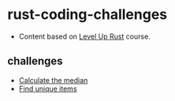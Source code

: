 # rust-coding-challenges

- Content based on [Level Up Rust](https://www.linkedin.com/learning/level-up-rust) course.

## challenges

- [Calculate the median](./src/calculate_the_median.rs)
- [Find unique items](./src/find_unique_items.rs)

